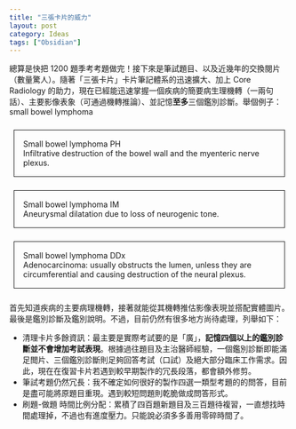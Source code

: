 ```yaml
---
title: "三張卡片的威力"
layout: post
category: Ideas
tags: ["Obsidian"]
---
```


<style>
.border {
  margin: 1.5rem 0.5rem;
  border: 1px solid;
  display: block;
  padding: 1rem 1rem;
}
</style>

總算是快把 1200 題季考考題做完！接下來是筆試題目、以及近幾年的交換閱片（數量驚人）。隨著「三張卡片」卡片筆記體系的迅速擴大、加上 Core Radiology 的助力，現在已經能迅速掌握一個疾病的簡要病生理機轉（一兩句話）、主要影像表象（可通過機轉推論）、並記憶**至多**三個鑑別診斷。舉個例子：small bowel lymphoma

<p class="border">Small bowel lymphoma PH<br>Infiltrative destruction of the bowel wall and the myenteric nerve plexus.</p>

<p class="border">Small bowel lymphoma IM<br>Aneurysmal dilatation due to loss of neurogenic tone.</p>

<p class="border">Small bowel lymphoma DDx<br>Adenocarcinoma: usually obstructs the lumen, unless they are circumferential and causing destruction of the neural plexus.</p>

首先知道疾病的主要病理機轉，接著就能從其機轉推估影像表現並搭配實體圖片。最後是鑑別診斷及鑑別說明。不過，目前仍然有很多地方尚待處理，列舉如下：

- 清理卡片多餘資訊：最主要是實際考試要的是「廣」，**記憶四個以上的鑑別診斷並不會增加考試表現**。根據過往題目及主治醫師經驗，一個鑑別診斷即能滿足閲片、三個鑑別診斷則足夠回答考試（口試）及絕大部分臨床工作需求。因此，現在在復習卡片若遇到較早期製作的冗長段落，都會額外修剪。
- 筆試考題仍然冗長：我不確定如何很好的製作四選一類型考題的的問答，目前是盡可能將原題目重現。遇到較短問題則乾脆做成問答形式。
- 刷題-做題 時間比例分配：累積了四百題新題目及三百題待複習，一直想找時間處理掉，不過也有進度壓力。只能說必須多多善用零碎時間了。